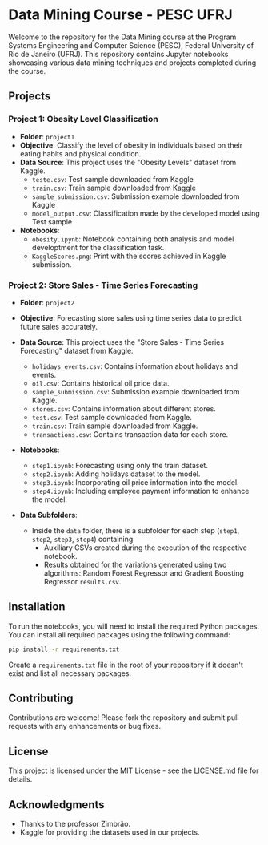 
# Data Mining Course - PESC UFRJ

Welcome to the repository for the Data Mining course at the Program Systems Engineering and Computer Science (PESC), Federal University of Rio de Janeiro (UFRJ). This repository contains Jupyter notebooks showcasing various data mining techniques and projects completed during the course.

## Projects

### Project 1: Obesity Level Classification

- **Folder**: `project1`
- **Objective**: Classify the level of obesity in individuals based on their eating habits and physical condition.
- **Data Source**: This project uses the "Obesity Levels" dataset from Kaggle.
  - `teste.csv`: Test sample downloaded from Kaggle
  - `train.csv`: Train sample downloaded from Kaggle
  - `sample_submission.csv`: Submission example downloaded from Kaggle
  - `model_output.csv`: Classification made by the developed model using Test sample
- **Notebooks**:
  - `obesity.ipynb`: Notebook containing both analysis and model developtment for the classification task.
  - `KaggleScores.png`: Print with the scores achieved in Kaggle submission.

### Project 2: Store Sales - Time Series Forecasting

- **Folder**: `project2`
- **Objective**: Forecasting store sales using time series data to predict future sales accurately.
- **Data Source**: This project uses the "Store Sales - Time Series Forecasting" dataset from Kaggle.
  - `holidays_events.csv`: Contains information about holidays and events.
  - `oil.csv`: Contains historical oil price data.
  - `sample_submission.csv`: Submission example downloaded from Kaggle.
  - `stores.csv`: Contains information about different stores.
  - `test.csv`: Test sample downloaded from Kaggle.
  - `train.csv`: Train sample downloaded from Kaggle.
  - `transactions.csv`: Contains transaction data for each store.

- **Notebooks**:
  - `step1.ipynb`: Forecasting using only the train dataset.
  - `step2.ipynb`: Adding holidays dataset to the model.
  - `step3.ipynb`: Incorporating oil price information into the model.
  - `step4.ipynb`: Including employee payment information to enhance the model.

- **Data Subfolders**:
  - Inside the `data` folder, there is a subfolder for each step (`step1`, `step2`, `step3`, `step4`) containing:
    - Auxiliary CSVs created during the execution of the respective notebook.
    - Results obtained for the variations generated using two algorithms: Random Forest Regressor and Gradient Boosting Regressor `results.csv`.




## Installation

To run the notebooks, you will need to install the required Python packages. You can install all required packages using the following command:

```bash
pip install -r requirements.txt
```

Create a `requirements.txt` file in the root of your repository if it doesn't exist and list all necessary packages.

## Contributing

Contributions are welcome! Please fork the repository and submit pull requests with any enhancements or bug fixes.

## License

This project is licensed under the MIT License - see the [LICENSE.md](LICENSE.md) file for details.

## Acknowledgments

- Thanks to the professor Zimbrão.
- Kaggle for providing the datasets used in our projects.
